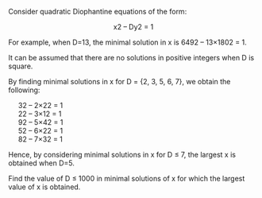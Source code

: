   <p>Consider quadratic Diophantine equations of the form:</p>  <p style='text-align:center;'>x2 &ndash; Dy2 = 1</p>  <p>For example, when D=13, the minimal solution in x is 6492 &ndash; 13&times;1802 = 1.</p>  <p>It can be assumed that there are no solutions in positive integers when D is square.</p>  <p>By finding minimal solutions in x for D = {2, 3, 5, 6, 7}, we obtain the following:</p>  <p style='margin-left:20px;'>32 &ndash; 2&times;22 = 1<br />  22 &ndash; 3&times;12 = 1<br />  92 &ndash; 5&times;42 = 1<br />  52 &ndash; 6&times;22 = 1<br />  82 &ndash; 7&times;32 = 1</p>  <p>Hence, by considering minimal solutions in x for D &le; 7, the largest x is obtained when D=5.</p>  <p>Find the value of D &le; 1000 in minimal solutions of x for which the largest value of x is obtained.</p>    